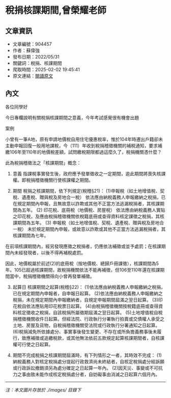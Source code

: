 # 稅捐核課期間,曾榮耀老師

## 文章資訊
- 文章編號：904457
- 作者：蘇偉強
- 發布日期：2022/05/31
- 關鍵詞：稅捐、核課期間
- 爬取時間：2025-02-02 19:45:41
- 原文連結：[閱讀原文](https://real-estate.get.com.tw/Columns/detail.aspx?no=904457)

## 內文
各位同學好

今日專欄說明有關稅捐核課期間之意義，今年考試感覺很有機會出題

案例

小曾有一筆A地，原有申請地價稅自用住宅優惠稅率，惟於104年時遷出戶籍卻未主動申報回復一般用地課稅，今（111）年收到稅捐稽徵機關的補稅通知，要求補繳106年至110年的地價稅差額，試問繳稅期限都過這麼久了，稅捐機關憑什麼？

此為稅捐稽徵法之「核課期間」概念：

1. 意義 指課稅事實發生後，政府應予發單徵收之一定期間，逾此期間將喪失核課權。即稅捐稽徵機關行使核課權之期間。

2. 期間 稅捐之核課期間，依下列規定(稅稽§21)： (1)申報稅（如土地增值稅、契稅、遺產稅、贈與稅及房地合一稅） 依法應由納稅義務人申報繳納之稅捐，已在規定期間內申報，且無故意以詐欺或其他不正當方法逃漏稅捐者，其核課期間為五年。 (2) 印花稅、底冊稅（地價稅、房屋稅） 依法應由納稅義務人實貼之印花稅，及應由稅捐稽徵機關依稅籍底冊或查得資料核定課徵之稅捐，其核課期間為五年。 (3) 申報稅（如土地增值稅、契稅、遺產稅、贈與稅及房地合一稅） 未於規定期間內申報，或故意以詐欺或其他不正當方法逃漏稅捐者，其核課期間為七年。

在前項核課期間內，經另發現應徵之稅捐者，仍應依法補徵或並予處罰；在核課期間內未經發現者，以後不得再補稅處罰。

因此，地價稅屬於前述(2)的底冊稅（按地價稅、總歸戶冊課徵），核課期間為5年。105已超過核課期間，故稅捐機關依法不能再補徵，但106至110年還在核課期間當中，稅捐稽徵機關得向小曾再發單補徵。

3. 起算日 核課期間之起算(稅稽§22)： (1)依法應由納稅義務人申報繳納之稅捐，已在規定期間內申報者，自申報日起算。 (2)依法應由納稅義務人申報繳納之稅捐，未在規定期間內申報繳納者，自規定申報期間屆滿之翌日起算。 (3)印花稅自依法應貼用印花稅票日起算。 (4)由稅捐稽徵機關按稅籍底冊或查得資料核定徵收之稅捐，自該稅捐所屬徵期屆滿之翌日起算。 (5)土地增值稅自稅捐稽徵機關收件日起算。但經法院、行政執行分署執行拍賣或交債權人承受之土地、房屋及貨物，自稅捐稽徵機關受法院或行政執行分署通知之日起算。 (6)稅捐減免所依據處分、事實事後發生變更、不存在或所負擔義務事後未履行，致應補徵或追繳稅款，或其他無法依前五款規定起算核課期間者，自核課權可行使之日起算。

4. 期間不完成稅捐之核課期間屆滿時，有下列情形之一者，其時效不完成： (1)納稅義務人對核定稅捐處分提起行政救濟尚未終結者，自核定稅捐處分經訴願或行政訴訟撤銷須另為處分確定之日起算一年內。 (2)因天災、事變或不可抗力之事由致未能作成核定稅捐處分者，自妨礙事由消滅之日起算六個月內。
---
*注：本文圖片存放於 ./images/ 目錄下*
